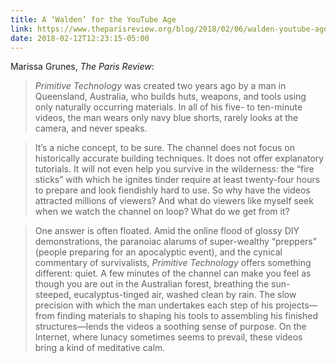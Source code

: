 ```yaml
---
title: A ‘Walden’ for the YouTube Age 
link: https://www.theparisreview.org/blog/2018/02/06/walden-youtube-age/
date: 2018-02-12T12:23:15-05:00
---
```


Marissa Grunes, *The Paris Review*: 

> *Primitive Technology* was created two years ago by a man in Queensland, Australia, who builds huts, weapons, and tools using only naturally occurring materials. In all of his five- to ten-minute videos, the man wears only navy blue shorts, rarely looks at the camera, and never speaks. 

> It’s a niche concept, to be sure. The channel does not focus on historically accurate building techniques. It does not offer explanatory tutorials. It will not even help you survive in the wilderness: the “fire sticks” with which he ignites tinder require at least twenty-four hours to prepare and look fiendishly hard to use. So why have the videos attracted millions of viewers? And what do viewers like myself seek when we watch the channel on loop? What do we get from it? 

> One answer is often floated. Amid the online flood of glossy DIY demonstrations, the paranoiac alarums of super-wealthy “preppers” (people preparing for an apocalyptic event), and the cynical commentary of survivalists, *Primitive Technology* offers something different: quiet. A few minutes of the channel can make you feel as though you are out in the Australian forest, breathing the sun-steeped, eucalyptus-tinged air, washed clean by rain. The slow precision with which the man undertakes each step of his projects—from finding materials to shaping his tools to assembling his finished structures—lends the videos a soothing sense of purpose. On the Internet, where lunacy sometimes seems to prevail, these videos bring a kind of meditative calm.

